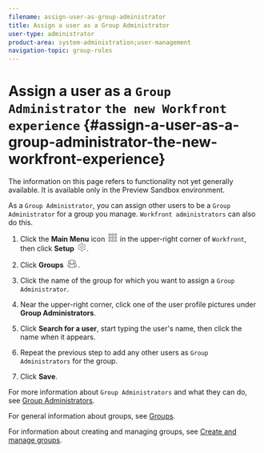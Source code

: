 ```yaml
---
filename: assign-user-as-group-administrator
title: Assign a user as a Group Administrator
user-type: administrator
product-area: system-administration;user-management
navigation-topic: group-roles
---
```





# Assign a user as a `Group Administrator` `the new Workfront experience` {#assign-a-user-as-a-group-administrator-the-new-workfront-experience}

The information on this page refers to functionality not yet generally available. It is available only in the Preview Sandbox environment.


As a `Group Administrator`, you can assign other users to be a `Group Administrator` for a group you manage. `Workfront administrators` can also do this.



1. Click the **Main Menu** icon ![](assets/main-menu-icon.png) in the upper-right corner of `Workfront`, then click **Setup** ![](assets/setup-gear-icon.png).

1. Click **Groups** ![](assets/groups-icon.png).

1. Click the name of the group for which you want to assign a `Group Administrator`.
1. Near the upper-right corner, click one of the user profile pictures under **Group Administrators**.
1. Click **Search for a user**, start typing the user's name, then click the name when it appears.
1. Repeat the previous step to add any other users as `Group Administrators` for the group.
1. Click **Save**.


For more information about `Group Administrators` and what they can do, see [Group Administrators](group-administrators.md).


For general information about groups, see [Groups](groups.md).


For information about creating and managing groups, see [Create and manage groups](create-manage-groups.md).
